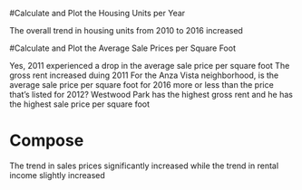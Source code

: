 #Calculate and Plot the Housing Units per Year

The overall trend in housing units from 2010 to 2016 increased

#Calculate and Plot the Average Sale Prices per Square Foot

Yes, 2011 experienced a drop in the average sale price per square foot 
The gross rent increased duing 2011
For the Anza Vista neighborhood, is the average sale price per square foot for 2016 more or less than the price that’s listed for 2012?
Westwood Park has the highest gross rent and he has the highest sale price per square foot

# Compose

The trend in sales prices significantly increased while the trend in rental income slightly increased
